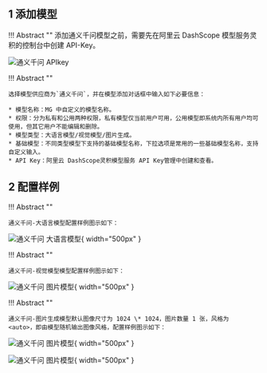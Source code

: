 ## 1 添加模型

!!! Abstract ""
添加通义千问模型之前，需要先在阿里云 DashScope 模型服务灵积的控制台中创建 API-Key。

![通义千问 APIkey](../../img/model/tongyi_apikey.png)

!!! Abstract ""

    选择模型供应商为`通义千问`，并在模型添加对话框中输入如下必要信息：

    * 模型名称：MG 中自定义的模型名称。
    * 权限：分为私有和公用两种权限，私有模型仅当前用户可用，公用模型即系统内所有用户均可使用，但其它用户不能编辑和删除。
    * 模型类型：大语言模型/视觉模型/图片生成。
    * 基础模型：不同类型模型下支持的基础模型名称，下拉选项是常用的一些基础模型名称，支持自定义输入。
    * API Key：阿里云 DashScope灵积模型服务 API Key管理中创建和查看。

## 2 配置样例

!!! Abstract ""

    通义千问-大语言模型配置样例图示如下：

![通义千问 大语言模型](../../img/model/tongyi_llm.png){ width="500px" }

!!! Abstract ""

    通义千问-视觉模型模型配置样例图示如下：

![通义千问 图片模型](../../img/model/tongyi_vision.png){ width="500px" }

!!! Abstract ""

    通义千问-图片生成模型默认图像尺寸为 1024 \* 1024，图片数量 1 张，风格为 <auto>，即由模型随机输出图像风格，配置样例图示如下：

![通义千问 图片模型](../../img/model/tongyi_vision_gen1.png){ width="500px" }

![通义千问 图片模型](../../img/model/tongyi_vision_gen2.png){ width="500px" }
